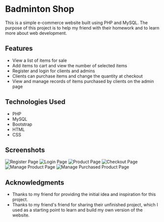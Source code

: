 # Badminton Shop

This is a simple e-commerce website built using PHP and MySQL. The purpose of this project is to help my friend with their homework and to learn more about web development.

## Features

- View a list of items for sale
- Add items to cart and view the number of selected items
- Register and login for clients and admins
- Clients can purchase items and change the quantity at checkout
- View and manage records of items purchased by clients on the admin page

## Technologies Used

- PHP
- MySQL
- Bootstrap
- HTML
- CSS

## Screenshots

![Register Page](/screenshots/register.png)
![Login Page](/screenshots/login.png)
![Product Page](/screenshots/product.png)
![Checkout Page](/screenshots/checkout.png)
![Manage Product Page](/screenshots/manage-product.png)
![Manage Purchased Product Page](/screenshots/manage-purchased.png)

## Acknowledgments

- Thanks to my friend for providing the initial idea and inspiration for this project.
- Thanks to my friend's friend for sharing their unfinished project, which I used as a starting point to learn and build my own version of the website.
